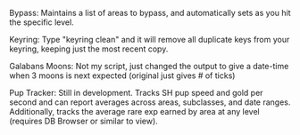 Bypass: Maintains a list of areas to bypass, and automatically sets as you hit the specific level.

Keyring: Type "keyring clean" and it will remove all duplicate keys from your keyring, keeping just the most recent copy.

Galabans Moons: Not my script, just changed the output to give a date-time when 3 moons is next expected (original just gives # of ticks)

Pup Tracker: Still in development. Tracks SH pup speed and gold per second and can report averages across areas, subclasses, and date ranges. Additionally, tracks the average rare exp earned by area at any level (requires DB Browser or similar to view).
